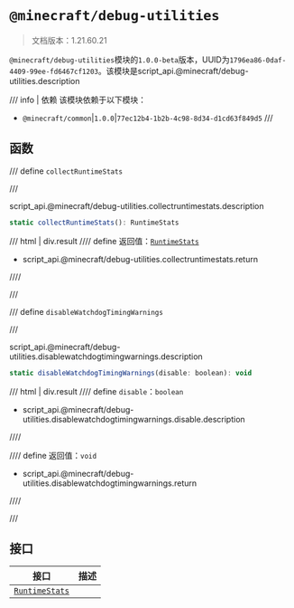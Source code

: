 # `@minecraft/debug-utilities`

> 文档版本：1.21.60.21

`@minecraft/debug-utilities`模块的`1.0.0-beta`版本，UUID为`1796ea86-0daf-4409-99ee-fd6467cf1203`。该模块是script_api.@minecraft/debug-utilities.description

/// info | 依赖
该模块依赖于以下模块：

- `@minecraft/common`|`1.0.0`|`77ec12b4-1b2b-4c98-8d34-d1cd63f849d5`
///

## 函数

/// define
`collectRuntimeStats`


///

script_api.@minecraft/debug-utilities.collectruntimestats.description

```js
static collectRuntimeStats(): RuntimeStats
```

/// html | div.result
//// define
返回值：[`RuntimeStats`](./runtimestats.md)

- script_api.@minecraft/debug-utilities.collectruntimestats.return


////

///


/// define
`disableWatchdogTimingWarnings`


///

script_api.@minecraft/debug-utilities.disablewatchdogtimingwarnings.description

```js
static disableWatchdogTimingWarnings(disable: boolean): void
```

/// html | div.result
//// define
`disable`：`boolean`

- script_api.@minecraft/debug-utilities.disablewatchdogtimingwarnings.disable.description


////

//// define
返回值：`void`

- script_api.@minecraft/debug-utilities.disablewatchdogtimingwarnings.return


////

///


## 接口

|接口|描述|
|---|---|
|[`RuntimeStats`](./runtimestats.md)||
